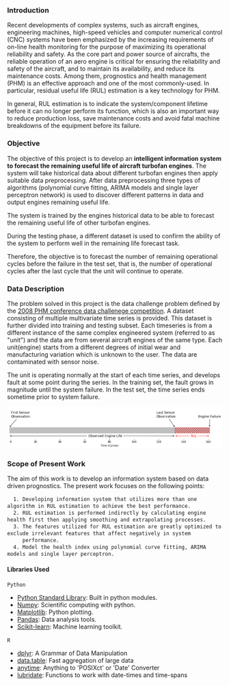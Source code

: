 ### Introduction

Recent developments of complex systems, such as aircraft engines, engineering machines, high-speed vehicles and computer numerical control (CNC) systems have been emphasized by the increasing requirements of on-line health monitoring for the purpose of maximizing its operational reliability and safety. As the core part and power source of aircrafts, the reliable operation of an aero engine is critical for ensuring the reliability and safety of the aircraft, and to maintain its availability, and reduce its maintenance costs. Among them, prognostics and health management (PHM) is an effective approach and one of the most commonly-used. In particular, residual useful life (RUL) estimation is a key technology for PHM. 

In general, RUL estimation is to indicate the system/component lifetime before it can no longer perform its function, which is also an important way to reduce production loss, save maintenance costs and avoid fatal machine breakdowns of the equipment before its failure.


### Objective

The objective of this project is to develop an **intelligent information system to forecast the remaining useful life of aircraft turbofan engines**. The system will take historical data about different turbofan engines then apply suitable data preprocessing.
After data preprocessing three types of algorithms (polynomial curve fitting, ARIMA models and single layer perceptron network) is used to discover different patterns in data and output engines remaining useful life.

The system is trained by the engines historical data to be able to forecast the remaining useful life of other turbofan engines.

During the testing phase, a different dataset is used to confirm the ability of the system to perform well in the remaining life forecast task.

Therefore, the objective is to forecast the number of remaining operational cycles before the failure in the test set, that is, the number of operational cycles after the last cycle that the unit will continue to operate. 

### Data Description

The problem solved in this project is the data challenge problem defined by the [2008 PHM conference data challenege competition](https://c3.nasa.gov/dashlink/projects/15/). A dataset consisting of multiple multivariate time series is provided. This dataset is further divided into training and testing subset. Each timeseries is from a different instance of the same complex engineered system (referred to as "unit") and the data are from several aircraft engines of the same type. Each unit(engine) starts from a different degrees of initial wear and manufacturing variation which is unknown to the user. The data are contaminated with sensor noise.

The unit is operating normally at the start of each time series, and develops fault at some point during the series. In the training set, the fault grows in magnitude until the system failure. In the test set, the time series ends sometime prior to system failure. 

![Prediction Challenge Image](Images/Challenge.PNG)

### Scope of Present Work

The aim of this work is to develop an information system based on data driven prognostics. The present work focuses on the following points:

      1. Developing information system that utilizes more than one algorithm in RUL estimation to achieve the best performance.
      2. RUL estimation is performed indirectly by calculating engine health first then applying smoothing and extrapolating processes.
      3. The features utilized for RUL estimation are greatly optimized to exclude irrelevant features that affect negatively in system
         performance.
      4. Model the health index using polynomial curve fitting, ARIMA models and single layer perceptron.

#### Libraries Used

`Python`
* [Python Standard Library](https://docs.python.org/2/library/): Built in python modules.
* [Numpy](http://www.numpy.org/): Scientific computing with python.
* [Matplotlib](http://matplotlib.org/): Python plotting.
* [Pandas](http://pandas.pydata.org/): Data analysis tools.
* [Scikit-learn](http://scikit-learn.org/stable/): Machine learning toolkit.

`R`
* [dplyr](https://cran.r-project.org/web/packages/dplyr/dplyr.pdf): A Grammar of Data Manipulation
* [data.table](https://cran.r-project.org/web/packages/data.table/data.table.pdf): Fast aggregation of large data
* [anytime](https://cran.r-project.org/web/packages/anytime/anytime.pdf): Anything to 'POSIXct' or 'Date' Converter
* [lubridate](https://cran.r-project.org/web/packages/lubridate/lubridate.pdf): Functions to work with date-times and time-spans
